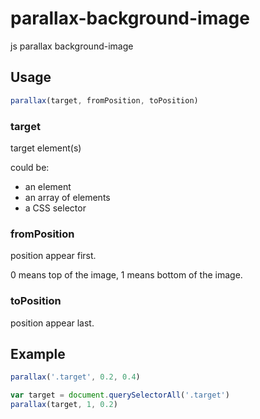 # parallax-background-image
js parallax background-image

## Usage

```javascript
parallax(target, fromPosition, toPosition)
```

### target

target element(s)

could be:
- an element
- an array of elements
- a CSS selector

### fromPosition

position appear first.

0 means top of the image, 1 means bottom of the image.

### toPosition
position appear last.


## Example

```javascript
parallax('.target', 0.2, 0.4)
```

```javascript
var target = document.querySelectorAll('.target')
parallax(target, 1, 0.2)
```
